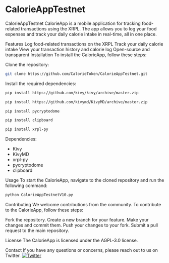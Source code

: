 # CalorieAppTestnet

CalorieAppTestnet
CalorieApp is a mobile application for tracking food-related transactions using the XRPL. The app allows you to log your food expenses and track your daily calorie intake in real-time, all in one place.

Features
Log food-related transactions on the XRPL
Track your daily calorie intake
View your transaction history and calorie log
Open-source and transparent
Installation
To install the CalorieApp, follow these steps:

Clone the repository:
```bash
git clone https://github.com/CalorieToken/CalorieAppTestnet.git
```

Install the required dependencies:
```bash
pip install https://github.com/kivy/kivy/archive/master.zip
```
```bash
pip install https://github.com/kivymd/KivyMD/archive/master.zip
```
```bash
pip install pycryptodome
```
```bash
pip install clipboard
```
```bash
pip install xrpl-py
```
Dependencies:
* Kivy
* KivyMD
* xrpl-py
* pycryptodome
* clipboard

Usage
To start the CalorieApp, navigate to the cloned repository and run the following command:
```bash
python CalorieAppTestnetV10.py
```
Contributing
We welcome contributions from the community. To contribute to the CalorieApp, follow these steps:

Fork the repository.
Create a new branch for your feature.
Make your changes and commit them.
Push your changes to your fork.
Submit a pull request to the main repository.

License
The CalorieApp is licensed under the AGPL-3.0 license.

Contact
If you have any questions or concerns, please reach out to us on Twitter.
[![Twitter](https://img.shields.io/twitter/follow/CalorieToken?label=follow&logo=twitter&style=flat&color=brightgreen)](https://twitter.com/CalorieToken)
